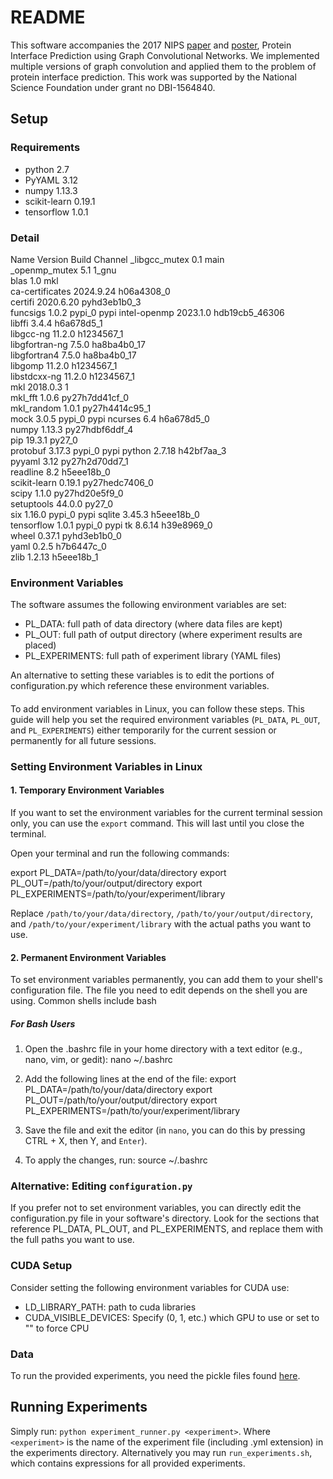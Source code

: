 # README #

This software accompanies the 2017 NIPS [paper](https://papers.nips.cc/paper/7231-protein-interface-prediction-using-graph-convolutional-networks) and [poster](https://zenodo.org/record/1134154), Protein Interface Prediction using Graph Convolutional Networks.
We implemented multiple versions of graph convolution and applied them to the problem of protein interface prediction.
This work was supported by the National Science Foundation under grant no DBI-1564840.

## Setup ##
### Requirements ###

- python 2.7
- PyYAML 3.12
- numpy 1.13.3
- scikit-learn 0.19.1
- tensorflow 1.0.1

### Detail ###
Name                    Version                   Build  Channel
_libgcc_mutex             0.1                        main  
_openmp_mutex             5.1                       1_gnu  
blas                      1.0                         mkl  
ca-certificates           2024.9.24            h06a4308_0  
certifi                   2020.6.20          pyhd3eb1b0_3  
funcsigs                  1.0.2                    pypi_0    pypi
intel-openmp              2023.1.0         hdb19cb5_46306  
libffi                    3.4.4                h6a678d5_1  
libgcc-ng                 11.2.0               h1234567_1  
libgfortran-ng            7.5.0               ha8ba4b0_17  
libgfortran4              7.5.0               ha8ba4b0_17  
libgomp                   11.2.0               h1234567_1  
libstdcxx-ng              11.2.0               h1234567_1  
mkl                       2018.0.3                      1  
mkl_fft                   1.0.6            py27h7dd41cf_0  
mkl_random                1.0.1            py27h4414c95_1  
mock                      3.0.5                    pypi_0    pypi
ncurses                   6.4                  h6a678d5_0  
numpy                     1.13.3           py27hdbf6ddf_4  
pip                       19.3.1                   py27_0  
protobuf                  3.17.3                   pypi_0    pypi
python                    2.7.18               h42bf7aa_3  
pyyaml                    3.12             py27h2d70dd7_1  
readline                  8.2                  h5eee18b_0  
scikit-learn              0.19.1           py27hedc7406_0  
scipy                     1.1.0            py27hd20e5f9_0  
setuptools                44.0.0                   py27_0  
six                       1.16.0                   pypi_0    pypi
sqlite                    3.45.3               h5eee18b_0  
tensorflow                1.0.1                    pypi_0    pypi
tk                        8.6.14               h39e8969_0  
wheel                     0.37.1             pyhd3eb1b0_0  
yaml                      0.2.5                h7b6447c_0  
zlib                      1.2.13               h5eee18b_1  


### Environment Variables ###
The software assumes the following environment variables are set:

- PL_DATA: full path of data directory (where data files are kept)
- PL_OUT: full path of output directory (where experiment results are placed)
- PL_EXPERIMENTS: full path of experiment library (YAML files)

An alternative to setting these variables is to edit the portions of configuration.py which reference these environment variables.
#### ####
To add environment variables in Linux, you can follow these steps. This guide will help you set the required environment variables (`PL_DATA`, `PL_OUT`, and `PL_EXPERIMENTS`) either temporarily for the current session or permanently for all future sessions.

### Setting Environment Variables in Linux

#### 1. Temporary Environment Variables

If you want to set the environment variables for the current terminal session only, you can use the `export` command. This will last until you close the terminal.

Open your terminal and run the following commands:

export PL_DATA=/path/to/your/data/directory
export PL_OUT=/path/to/your/output/directory
export PL_EXPERIMENTS=/path/to/your/experiment/library

Replace `/path/to/your/data/directory`, `/path/to/your/output/directory`, and `/path/to/your/experiment/library` with the actual paths you want to use.

#### 2. Permanent Environment Variables

To set environment variables permanently, you can add them to your shell's configuration file. The file you need to edit depends on the shell you are using. Common shells include bash

##### For Bash Users

1. Open the .bashrc file in your home directory with a text editor (e.g., nano, vim, or gedit):
   nano ~/.bashrc

2. Add the following lines at the end of the file:
   export PL_DATA=/path/to/your/data/directory
   export PL_OUT=/path/to/your/output/directory
   export PL_EXPERIMENTS=/path/to/your/experiment/library

3. Save the file and exit the editor (in `nano`, you can do this by pressing CTRL + X, then Y, and `Enter`).

4. To apply the changes, run:
   source ~/.bashrc
   
### Alternative: Editing `configuration.py`

If you prefer not to set environment variables, you can directly edit the configuration.py file in your software's directory. Look for the sections that reference PL_DATA, PL_OUT, and PL_EXPERIMENTS, and replace them with the full paths you want to use.


### CUDA Setup ###
Consider setting the following environment variables for CUDA use:

- LD_LIBRARY_PATH: path to cuda libraries
- CUDA_VISIBLE_DEVICES: Specify (0, 1, etc.) which GPU to use or set to "" to force CPU

### Data ###

To run the provided experiments, you need the pickle files found [here](https://zenodo.org/record/1127774#.WkLewGGnGcY).


## Running Experiments ##

Simply run:
```python experiment_runner.py <experiment>```.
Where ```<experiment>``` is the name of the experiment file (including .yml extension) in the experiments directory.
Alternatively you may run ```run_experiments.sh```, which contains expressions for all provided experiments.
